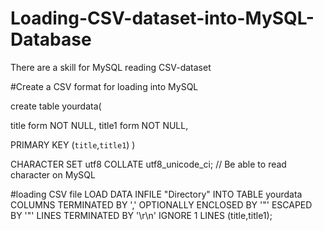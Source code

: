 # Loading-CSV-dataset-into-MySQL-Database
There are a skill for MySQL reading CSV-dataset  

#Create a CSV format for loading into MySQL

create table yourdata(

title form NOT NULL,
title1 form NOT NULL,

PRIMARY KEY (`title`,`title1`)
)

CHARACTER SET utf8 COLLATE utf8_unicode_ci; // Be able to read character on MySQL


#loading CSV file 
LOAD DATA INFILE "Directory"
INTO TABLE yourdata
COLUMNS TERMINATED BY ','
OPTIONALLY ENCLOSED BY '"'
ESCAPED BY '"'
LINES TERMINATED BY '\r\n'
IGNORE 1 LINES
(title,title1);



